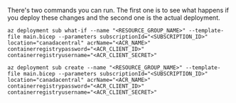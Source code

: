 There's two commands you can run. The first one is to see what happens if you deploy these changes and the second one is the actual deployment.

```
az deployment sub what-if --name "<RESOURCE_GROUP_NAME>" --template-file main.bicep --parameters subscriptionId="<SUBSCRIPTION_ID>" location="canadacentral" acrName="<ACR_NAME>" containerregistrypassword="<ACR_CLIENT_ID>" containerregistryusername="<ACR_CLIENT_SECRET>"
```

```
az deployment sub create --name "<RESOURCE_GROUP_NAME>" --template-file main.bicep --parameters subscriptionId="<SUBSCRIPTION_ID>" location="canadacentral" acrName="<ACR_NAME>" containerregistrypassword="<ACR_CLIENT_ID>" containerregistryusername="<ACR_CLIENT_SECRET>"
```
